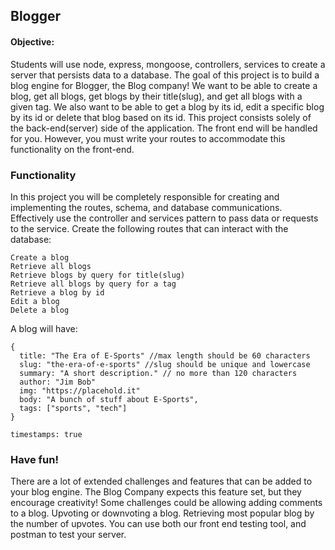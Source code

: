 ## Blogger


#### Objective:
Students will use node, express, mongoose, controllers, services to create a server that persists data to a database. The goal of this project is to build a blog engine for Blogger, the Blog company! We want to be able to create a blog, get all blogs, get blogs by their title(slug), and get all blogs with a given tag. We also want to be able to get a blog by its id, edit a specific blog by its id or delete that blog based on its id. This project consists solely of the back-end(server) side of the application. The front end will be handled for you. However, you must write your routes to accommodate this functionality on the front-end.

### Functionality
In this project you will be completely responsible for creating and implementing the routes, schema, and database communications. Effectively use the controller and services pattern to pass data or requests to the service. Create the following routes that can interact with the database:

    Create a blog
    Retrieve all blogs
    Retrieve blogs by query for title(slug)
    Retrieve all blogs by query for a tag
    Retrieve a blog by id
    Edit a blog
    Delete a blog

A blog will have:

    {
      title: "The Era of E-Sports" //max length should be 60 characters
      slug: "the-era-of-e-sports" //slug should be unique and lowercase
      summary: "A short description." // no more than 120 characters
      author: "Jim Bob" 
      img: "https://placehold.it"
      body: "A bunch of stuff about E-Sports", 
      tags: ["sports", "tech"]
    }
    
    timestamps: true

### Have fun!
There are a lot of extended challenges and features that can be added to your blog engine. The Blog Company expects this feature set, but they encourage creativity! Some challenges could be allowing adding comments to a blog. Upvoting or downvoting a blog. Retrieving most popular blog by the number of upvotes. You can use both our front end testing tool, and postman to test your server.
